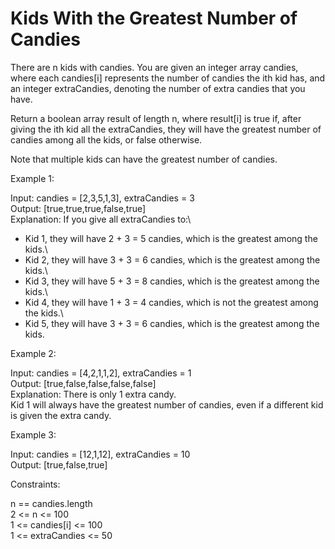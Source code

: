 # Kids With the Greatest Number of Candies

There are n kids with candies. You are given an integer array candies, where each candies[i] represents the number of candies the ith kid has, and an integer extraCandies, denoting the number of extra candies that you have.

Return a boolean array result of length n, where result[i] is true if, after giving the ith kid all the extraCandies, they will have the greatest number of candies among all the kids, or false otherwise.

Note that multiple kids can have the greatest number of candies.

 

Example 1:

Input: candies = [2,3,5,1,3], extraCandies = 3\
Output: [true,true,true,false,true]\
Explanation: If you give all extraCandies to:\
- Kid 1, they will have 2 + 3 = 5 candies, which is the greatest among the kids.\
- Kid 2, they will have 3 + 3 = 6 candies, which is the greatest among the kids.\
- Kid 3, they will have 5 + 3 = 8 candies, which is the greatest among the kids.\
- Kid 4, they will have 1 + 3 = 4 candies, which is not the greatest among the kids.\
- Kid 5, they will have 3 + 3 = 6 candies, which is the greatest among the kids.

Example 2:

Input: candies = [4,2,1,1,2], extraCandies = 1\
Output: [true,false,false,false,false]\
Explanation: There is only 1 extra candy.\
Kid 1 will always have the greatest number of candies, even if a different kid is given the extra candy.

Example 3:

Input: candies = [12,1,12], extraCandies = 10\
Output: [true,false,true]
 

Constraints:

n == candies.length\
2 <= n <= 100\
1 <= candies[i] <= 100\
1 <= extraCandies <= 50